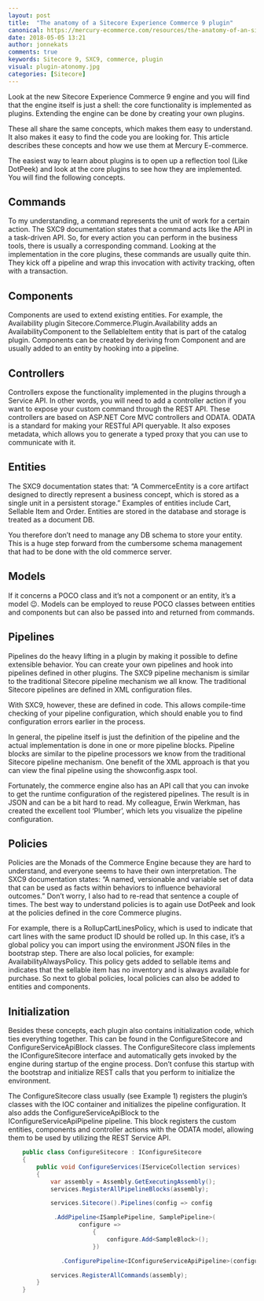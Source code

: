 ```yaml
---
layout: post
title:  "The anatomy of a Sitecore Experience Commerce 9 plugin"
canonical: https://mercury-ecommerce.com/resources/the-anatomy-of-an-sitecore-experience-commerce-9-plugin
date: 2018-05-05 13:21
author: jonnekats
comments: true
keywords: Sitecore 9, SXC9, commerce, plugin
visual: plugin-atonomy.jpg
categories: [Sitecore]
---
```

Look at the new Sitecore Experience Commerce 9 engine and you will find that the engine itself is just a shell: the core functionality is implemented as plugins. Extending the engine can be done by creating your own plugins.

These all share the same concepts, which makes them easy to understand. It also makes it easy to find the code you are looking for. This article describes these concepts and how we use them at Mercury E-commerce.

The easiest way to learn about plugins is to open up a reflection tool (Like DotPeek) and look at the core plugins to see how they are implemented. You will find the following concepts.
 
## Commands
To my understanding, a command represents the unit of work for a certain action. The SXC9 documentation states that a command acts like the API in a task-driven API. So, for every action you can perform in the business tools, there is usually a corresponding command. Looking at the implementation in the core plugins, these commands are usually quite thin. They kick off a pipeline and wrap this invocation with activity tracking, often with a transaction. 
 
## Components
Components are used to extend existing entities. For example, the Availability plugin Sitecore.Commerce.Plugin.Availability adds an AvailabilityComponent to the SellableItem entity that is part of the catalog plugin. Components can be created by deriving from Component and are usually added to an entity by hooking into a pipeline. 
 
## Controllers
Controllers expose the functionality implemented in the plugins through a Service API. In other words, you will need to add a controller action if you want to expose your custom command through the REST API. These controllers are based on ASP.NET Core MVC controllers and ODATA. ODATA is a standard for making your RESTful API queryable. It also exposes metadata, which allows you to generate a typed proxy that you can use to communicate with it. 
 
## Entities
The SXC9 documentation states that: “A CommerceEntity is a core artifact designed to directly represent a business concept, which is stored as a single unit in a persistent storage.” Examples of entities include Cart, Sellable Item and Order. Entities are stored in the database and storage is treated as a document DB.

You therefore don’t need to manage any DB schema to store your entity. This is a huge step forward from the cumbersome schema management that had to be done with the old commerce server. 
 
## Models
If it concerns a POCO class and it’s not a component or an entity, it’s a model 😉. Models can be employed to reuse POCO classes between entities and components but can also be passed into and returned from commands.
 
## Pipelines
Pipelines do the heavy lifting in a plugin by making it possible to define extensible behavior. You can create your own pipelines and hook into pipelines defined in other plugins. The SXC9 pipeline mechanism is similar to the traditional Sitecore pipeline mechanism we all know. The traditional Sitecore pipelines are defined in XML configuration files.

With SXC9, however, these are defined in code. This allows compile-time checking of your pipeline configuration, which should enable you to find configuration errors earlier in the process. 

In general, the pipeline itself is just the definition of the pipeline and the actual implementation is done in one or more pipeline blocks. Pipeline blocks are similar to the pipeline processors we know from the traditional Sitecore pipeline mechanism. One benefit of the XML approach is that you can view the final pipeline using the showconfig.aspx tool.

Fortunately, the commerce engine also has an API call that you can invoke to get the runtime configuration of the registered pipelines. The result is in JSON and can be a bit hard to read. My colleague, Erwin Werkman, has created the excellent tool ‘Plumber’, which lets you visualize the pipeline configuration.  
 
## Policies
Policies are the Monads of the Commerce Engine because they are hard to understand, and everyone seems to have their own interpretation. The SXC9 documentation states: “A named, versionable and variable set of data that can be used as facts within behaviors to influence behavioral outcomes.” Don’t worry, I also had to re-read that sentence a couple of times. The best way to understand policies is to again use DotPeek and look at the policies defined in the core Commerce plugins.

For example, there is a RollupCartLinesPolicy, which is used to indicate that cart lines with the same product ID should be rolled up. In this case, it’s a global policy you can import using the environment JSON files in the bootstrap step. There are also local policies, for example: AvailabilityAlwaysPolicy. This policy gets added to sellable items and indicates that the sellable item has no inventory and is always available for purchase. So next to global policies, local policies can also be added to entities and components.
 
## Initialization
Besides these concepts, each plugin also contains initialization code, which ties everything together. This can be found in the ConfigureSitecore and ConfigureServiceApiBlock classes. The ConfigureSitecore class implements the IConfigureSitecore interface and automatically gets invoked by the engine during startup of the engine process. Don’t confuse this startup with the bootstrap and initialize REST calls that you perform to initialize the environment.
 
The ConfigureSitecore class usually (see Example 1) registers the plugin’s classes with the IOC container and initializes the pipeline configuration. It also adds the ConfigureServiceApiBlock to the IConfigureServiceApiPipeline pipeline. This block registers the custom entities, components and controller actions with the ODATA model, allowing them to be used by utilizing the REST Service API. 

``` csharp
    public class ConfigureSitecore : IConfigureSitecore
    {
        public void ConfigureServices(IServiceCollection services)
        {
            var assembly = Assembly.GetExecutingAssembly();
            services.RegisterAllPipelineBlocks(assembly);

            services.Sitecore().Pipelines(config => config

             .AddPipeline<ISamplePipeline, SamplePipeline>(
                    configure =>
                        {
                            configure.Add<SampleBlock>();
                        })

               .ConfigurePipeline<IConfigureServiceApiPipeline>(configure => configure.Add<ConfigureServiceApiBlock>()));

            services.RegisterAllCommands(assembly);
        }
    }
```

